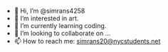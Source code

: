 - 👋 Hi, I’m @simrans4258
- 👀 I’m interested in art.
- 🌱 I’m currently learning coding.
- 💞️ I’m looking to collaborate on ...
- 📫 How to reach me: simrans20@nycstudents.net

<!---
simrans4258/simrans4258 is a ✨ special ✨ repository because its `README.md` (this file) appears on your GitHub profile.
You can click the Preview link to take a look at your changes.
--->
